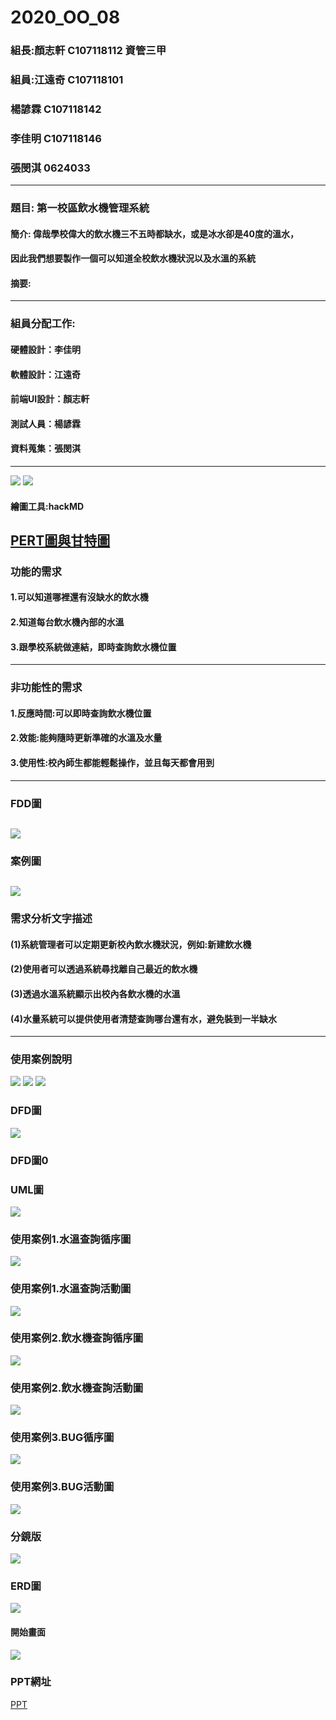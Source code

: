 # 2020_OO_08
### 組長:顏志軒 C107118112 資管三甲
### 組員:江遠奇 C107118101
###      楊諺霖 C107118142
###      李佳明 C107118146
###      張閔淇 0624033
---
### 題目: 第一校區飲水機管理系統
#### 簡介: 偉哉學校偉大的飲水機三不五時都缺水，或是冰水卻是40度的溫水，
#### 因此我們想要製作一個可以知道全校飲水機狀況以及水溫的系統
#### 摘要:
---
### 組員分配工作:
#### 硬體設計：李佳明
#### 軟體設計：江遠奇
#### 前端UI設計：顏志軒
#### 測試人員：楊諺霖
#### 資料蒐集：張閔淇
---
![](gantt.PNG)
![](pert.PNG)

#### 繪圖工具:hackMD
[PERT圖與甘特圖](https://hackmd.io/z_OxTWhSTg6-67fiiB-2-g)
---

### 功能的需求
#### 1.可以知道哪裡還有沒缺水的飲水機
#### 2.知道每台飲水機內部的水溫
#### 3.跟學校系統做連結，即時查詢飲水機位置
---

### 非功能性的需求
#### 1.反應時間:可以即時查詢飲水機位置
#### 2.效能:能夠隨時更新準確的水溫及水量
#### 3.使用性:校內師生都能輕鬆操作，並且每天都會用到
---

### FDD圖
![](FDD.JPG)
---
### 案例圖
![](OO案例圖.png)
---
### 需求分析文字描述
#### (1)系統管理者可以定期更新校內飲水機狀況，例如:新建飲水機
#### (2)使用者可以透過系統尋找離自己最近的飲水機
#### (3)透過水溫系統顯示出校內各飲水機的水溫
#### (4)水量系統可以提供使用者清楚查詢哪台還有水，避免裝到一半缺水
---

### 使用案例說明
![](使用案例說明1.JPG)
![](使用案例說明2.JPG)
![](使用案例說明3.JPG)

### DFD圖
![](DFD.JPG)

### DFD圖0


### UML圖
![](UML圖.jpg)


### 使用案例1.水溫查詢循序圖
![](水溫查詢循序圖.jpg)

### 使用案例1.水溫查詢活動圖
![](水溫查詢活動圖.jpg)

### 使用案例2.飲水機查詢循序圖
![](飲水機查詢循序圖.jpg)

### 使用案例2.飲水機查詢活動圖
![](飲水機查詢活動圖.jpg)

### 使用案例3.BUG循序圖
![](BUG循序圖.jpg)

### 使用案例3.BUG活動圖
![](BUG活動圖.jpg)

### 分鏡版
![](分鏡1.JPG)

### ERD圖
![](ERD圖.png)

#### 開始畫面

![](分鏡2.JPG)

### PPT網址
[PPT](https://docs.google.com/presentation/d/1lBmpQdQpN_yoYETQPnSt4tYFZ5lmPZsUvWeHR2e2piI/edit?usp=sharing)








